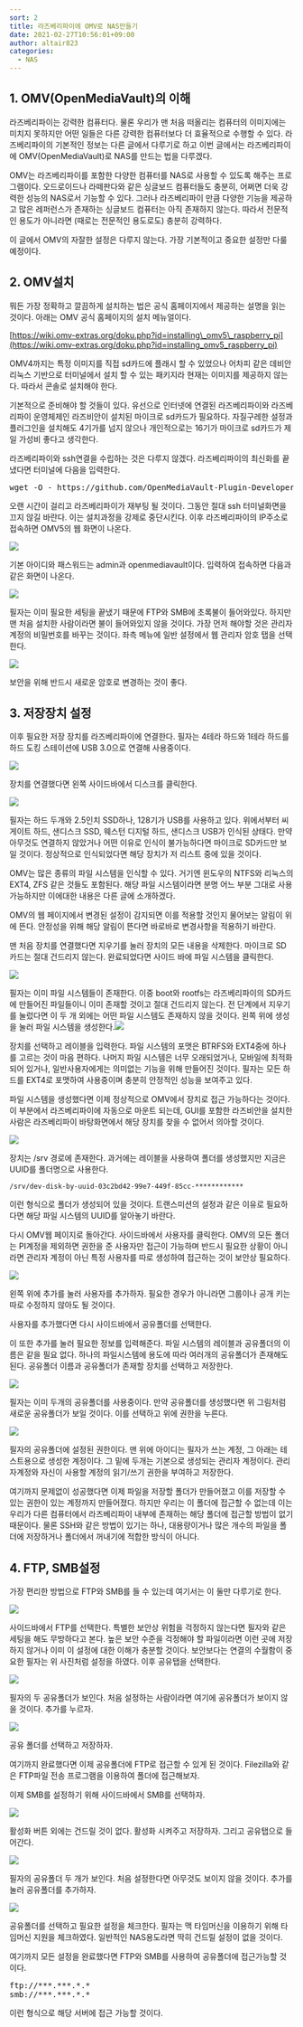 ```yaml
---
sort: 2
title: 라즈베리파이에 OMV로 NAS만들기
date: 2021-02-27T10:56:01+09:00
author: altair823
categories:
  - NAS
---
```

## 1. OMV(OpenMediaVault)의 이해

라즈베리파이는 강력한 컴퓨터다. 물론 우리가 맨 처음 떠올리는 컴퓨터의 이미지에는 미치지 못하지만 어떤 일들은 다른 강력한 컴퓨터보다 더 효율적으로 수행할 수 있다. 라즈베리파이의 기본적인 정보는 다른 글에서 다루기로 하고 이번 글에서는 라즈베리파이에 OMV(OpenMediaVault)로 NAS를 만드는 법을 다루겠다.

OMV는 라즈베리파이를 포함한 다양한 컴퓨터를 NAS로 사용할 수 있도록 해주는 프로그램이다. 오드로이드나 라떼판다와 같은 싱글보드 컴퓨터들도 충분히, 어쩌면 더욱 강력한 성능의 NAS로서 기능할 수 있다. 그러나 라즈베리파이 만큼 다양한 기능을 제공하고 많은 레퍼런스가 존재하는 싱글보드 컴퓨터는 아직 존재하지 않는다. 따라서 전문적인 용도가 아니라면 (때로는 전문적인 용도로도) 충분히 강력하다.

이 글에서 OMV의 자잘한 설정은 다루지 않는다. 가장 기본적이고 중요한 설정만 다룰 예정이다.

## 2. OMV설치

뭐든 가장 정확하고 깔끔하게 설치하는 법은 공식 홈페이지에서 제공하는 설명을 읽는 것이다. 아래는 OMV 공식 홈페이지의 설치 메뉴얼이다.

[https://wiki.omv-extras.org/doku.php?id=installing\_omv5\_raspberry_pi](https://wiki.omv-extras.org/doku.php?id=installing_omv5_raspberry_pi)

OMV4까지는 특정 이미지를 직접 sd카드에 플래시 할 수 있었으나 어차피 같은 데비안 리눅스 기반으로 터미널에서 설치 할 수 있는 패키지라 현재는 이미지를 제공하지 않는다. 따라서 콘솔로 설치해야 한다.

기본적으로 준비해야 할 것들이 있다. 유선으로 인터넷에 연결된 라즈베리파이와 라즈베리파이 운영체제인 라즈비안이 설치된 마이크로 sd카드가 필요하다. 자질구레한 설정과 플러그인을 설치해도 4기가를 넘지 않으나 개인적으로는 16기가 마이크로 sd카드가 제일 가성비 좋다고 생각한다.

라즈베리파이와 ssh연결을 수립하는 것은 다루지 않겠다. 라즈베리파이의 최신화를 끝냈다면 터미널에 다음을 입력한다.

<pre class="EnlighterJSRAW" data-enlighter-language="generic" data-enlighter-theme="godzilla">wget -O - https://github.com/OpenMediaVault-Plugin-Developers/installScript/raw/master/install | sudo bash</pre>

오랜 시간이 걸리고 라즈베리파이가 재부팅 될 것이다. 그동안 절대 ssh 터미널화면을 끄지 않길 바란다. 이는 설치과정을 강제로 중단시킨다. 이후 라즈베리파이의 IP주소로 접속하면 OMV5의 웹 화면이 나온다.

<img src="https://user-images.githubusercontent.com/46125008/123520558-46009000-d6ec-11eb-81b2-0187ba99efe2.png" /> 

기본 아이디와 패스워드는 admin과 openmediavault이다. 입력하여 접속하면 다음과 같은 화면이 나온다.

<img src = "https://user-images.githubusercontent.com/46125008/123520562-4862ea00-d6ec-11eb-855f-3767cb1154e5.png">



필자는 이미 필요한 세팅을 끝냈기 때문에 FTP와 SMB에 초록불이 들어와있다. 하지만 맨 처음 설치한 사람이라면 불이 들어와있지 않을 것이다. 가장 먼저 해야할 것은 관리자 계정의 비밀번호를 바꾸는 것이다. 좌측 메뉴에 일반 설정에서 웹 관리자 암호 탭을 선택한다.

<img src="https://user-images.githubusercontent.com/46125008/123520564-49941700-d6ec-11eb-8da2-5a3af892fb20.png">

보안을 위해 반드시 새로운 암호로 변경하는 것이 좋다.

## 3. 저장장치 설정

이후 필요한 저장 장치를 라즈베리파이에 연결한다. 필자는 4테라 하드와 1테라 하드를 하드 도킹 스테이션에 USB 3.0으로 연결해 사용중이다.

<img src="https://user-images.githubusercontent.com/46125008/123520565-4ac54400-d6ec-11eb-9eab-f3e130d8e844.jpg" /> 

장치를 연결했다면 왼쪽 사이드바에서 디스크를 클릭한다.

<img src="https://user-images.githubusercontent.com/46125008/123520567-4b5dda80-d6ec-11eb-9b50-c263980187da.png" /> 

필자는 하드 두개와 2.5인치 SSD하나, 128기가 USB를 사용하고 있다. 위에서부터 씨게이트 하드, 샌디스크 SSD, 웨스턴 디지털 하드, 샌디스크 USB가 인식된 상태다. 만약 아무것도 연결하지 않았거나 어떤 이유로 인식이 불가능하다면 마이크로 SD카드만 보일 것이다. 정상적으로 인식되었다면 해당 장치가 저 리스트 중에 있을 것이다.

OMV는 많은 종류의 파일 시스템을 인식할 수 있다. 거기엔 윈도우의 NTFS와 리눅스의 EXT4, ZFS 같은 것들도 포함된다. 해당 파일 시스템이라면 분명 어느 부분 그대로 사용 가능하지만 이에대한 내용은 다른 글에 소개하겠다.

OMV의 웹 페이지에서 변경된 설정이 감지되면 이를 적용할 것인지 물어보는 알림이 위에 뜬다. 안정성을 위해 해당 알림이 뜬다면 바로바로 변경사항을 적용하기 바란다.

맨 처음 장치를 연결했다면 지우기를 눌러 장치의 모든 내용을 삭제한다. 마이크로 SD카드는 절대 건드리지 않는다. 완료되었다면 사이드 바에 파일 시스템을 클릭한다.

<img src="https://user-images.githubusercontent.com/46125008/123520568-4bf67100-d6ec-11eb-9f64-a0a503fa95b2.png" /> 

필자는 이미 파일 시스템들이 존재한다. 이중 boot와 rootfs는 라즈베리파이의 SD카드에 만들어진 파일들이니 이미 존재할 것이고 절대 건드리지 않는다. 전 단계에서 지우기를 눌렀다면 이 두 개 외에는 어떤 파일 시스템도 존재하지 않을 것이다. 왼쪽 위에 생성을 눌러 파일 시스템을 생성한다.<img src="https://user-images.githubusercontent.com/46125008/123520572-4d279e00-d6ec-11eb-92d1-be990a4a5e43.png" /> 

장치를 선택하고 레이블을 입력한다. 파일 시스템의 포맷은 BTRFS와 EXT4중에 하나를 고르는 것이 마음 편하다. 나머지 파일 시스템은 너무 오래되었거나, 모바일에 최적화되어 있거나, 일반사용자에게는 의미없는 기능을 위해 만들어진 것이다. 필자는 모든 하드를 EXT4로 포맷하여 사용중이며 충분히 안정적인 성능을 보여주고 있다.

파일 시스템을 생성했다면 이제 정상적으로 OMV에서 장치로 접근 가능하다는 것이다. 이 부분에서 라즈베리파이에 자동으로 마운트 되는데, GUI를 포함한 라즈비안을 설치한 사람은 라즈베리파이 바탕화면에서 해당 장치를 찾을 수 없어서 의아할 것이다.

<img src="https://user-images.githubusercontent.com/46125008/123520574-4d279e00-d6ec-11eb-9faf-c4440cd96cd2.png" /> 

장치는 /srv 경로에 존재한다. 과거에는 레이블을 사용하여 폴더를 생성했지만 지금은 UUID를 폴더명으로 사용한다.

```
/srv/dev-disk-by-uuid-03c2bd42-99e7-449f-85cc-************
```

이런 형식으로 폴더가 생성되어 있을 것이다. 트랜스미션의 설정과 같은 이유로 필요하다면 해당 파일 시스템의 UUID를 알아놓기 바란다.

다시 OMV웹 페이지로 돌아간다. 사이드바에서 사용자를 클릭한다. OMV의 모든 폴더는 PI계정을 제외하면 권한을 준 사용자만 접근이 가능하며 반드시 필요한 상황이 아니라면 관리자 계정이 아닌 특정 사용자를 따로 생성하여 접근하는 것이 보안상 필요하다.

<img src="https://user-images.githubusercontent.com/46125008/123520576-4dc03480-d6ec-11eb-93d9-1f5e38f54f84.png" /> 

왼쪽 위에 추가를 눌러 사용자를 추가하자. 필요한 경우가 아니라면 그룹이나 공개 키는 따로 수정하지 않아도 될 것이다.

사용자를 추가했다면 다시 사이드바에서 공유폴더를 선택한다.

이 또한 추가를 눌러 필요한 정보를 입력해준다. 파일 시스템의 레이블과 공유폴더의 이름은 같을 필요 없다. 하나의 파일시스템에 용도에 따라 여러개의 공유폴더가 존재해도 된다. 공유폴더 이름과 공유폴더가 존재할 장치를 선택하고 저장한다.

<img src="https://user-images.githubusercontent.com/46125008/123520629-8fe97600-d6ec-11eb-9ab6-f09abcce134d.png" /> 

필자는 이미 두개의 공유폴더를 사용중이다. 만약 공유폴더를 생성했다면 위 그림처럼 새로운 공유폴더가 보일 것이다. 이를 선택하고 위에 권한을 누른다.

<img src="https://user-images.githubusercontent.com/46125008/123520631-911aa300-d6ec-11eb-8e12-546ba0204275.png" /> 

필자의 공유폴더에 설정된 권한이다. 맨 위에 아이디는 필자가 쓰는 계정, 그 아래는 테스트용으로 생성한 계정이다. 그 밑에 두개는 기본으로 생성되는 관리자 계정이다. 관리자계정와 자신이 사용할 계정의 읽기/쓰기 권한을 부여하고 저장한다.

여기까지 문제없이 성공했다면 이제 파일을 저장할 폴더가 만들어졌고 이를 저장할 수 있는 권한이 있는 계정까지 만들어졌다. 하지만 우리는 이 폴더에 접근할 수 없는데 이는 우리가 다른 컴퓨터에서 라즈베리파이 내부에 존재하는 해당 폴더에 접근할 방법이 없기 때문이다. 물론 SSH와 같은 방법이 있기는 하나, 대용량이거나 많은 개수의 파일을 폴더에 저장하거나 폴더에서 꺼내기에 적합한 방식이 아니다.

## 4. FTP, SMB설정

가장 편리한 방법으로 FTP와 SMB를 들 수 있는데 여기서는 이 둘만 다루기로 한다.

<img src="https://user-images.githubusercontent.com/46125008/123520632-91b33980-d6ec-11eb-9eb1-18a0697c2fab.png" /> 

사이드바에서 FTP를 선택한다. 특별한 보안상 위험을 걱정하지 않는다면 필자와 같은 세팅을 해도 무방하다고 본다. 높은 보안 수준을 걱정해야 할 파일이라면 이런 곳에 저장하지 않거나 이미 이 설정에 대한 이해가 충분할 것이다. 보안보다는 연결의 수월함이 중요한 필자는 위 사진처럼 설정을 하였다. 이후 공유탭을 선택한다.

<img src="https://user-images.githubusercontent.com/46125008/123520634-94ae2a00-d6ec-11eb-9a0c-6e6ad3c65097.png" /> 

필자의 두 공유폴더가 보인다. 처음 설정하는 사람이라면 여기에 공유폴더가 보이지 않을 것이다. 추가를 누르자.

<img src="https://user-images.githubusercontent.com/46125008/123520635-94ae2a00-d6ec-11eb-910f-f7fdea2e8204.png" /> 

공유 폴더를 선택하고 저장하자.

여기까지 완료했다면 이제 공유폴더에 FTP로 접근할 수 있게 된 것이다. Filezilla와 같은 FTP파일 전송 프로그램을 이용하여 폴더에 접근해보자.

이제 SMB를 설정하기 위해 사이드바에서 SMB를 선택하자.

<img src="https://user-images.githubusercontent.com/46125008/123520636-9546c080-d6ec-11eb-964a-27a9e001eadb.png" /> 

활성화 버튼 외에는 건드릴 것이 없다. 활성화 시켜주고 저장하자. 그리고 공유탭으로 들어간다.

<img src="https://user-images.githubusercontent.com/46125008/123520637-95df5700-d6ec-11eb-8439-7f401fb14047.png" /> 

필자의 공유폴더 두 개가 보인다. 처음 설정한다면 아무것도 보이지 않을 것이다. 추가를 눌러 공유폴더를 추가하자.

<img src="https://user-images.githubusercontent.com/46125008/123520638-95df5700-d6ec-11eb-89ab-8ed9d2dd10b0.png" /> 

공유폴더를 선택하고 필요한 설정을 체크한다. 필자는 맥 타임머신을 이용하기 위해 타임머신 지원을 체크하였다. 일반적인 NAS용도라면 딱히 건드릴 설정이 없을 것이다.

여기까지 모든 설정을 완료했다면 FTP와 SMB를 사용하여 공유폴더에 접근가능할 것이다.

<pre class="EnlighterJSRAW" data-enlighter-language="generic" data-enlighter-theme="godzilla" data-enlighter-linenumbers="false">ftp://***.***.*.*
smb://***.***.*.*</pre>

이런 형식으로 해당 서버에 접근 가능할 것이다.

&nbsp;

<script src="https://utteranc.es/client.js"
        repo="altair823/blog_comments"
        issue-term="pathname"
        theme="github-light"
        crossorigin="anonymous"
        async>
</script>